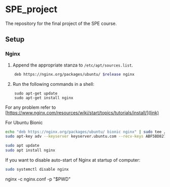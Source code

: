 # SPE_project
The repository for the final project of the SPE course.

## Setup

### Nginx

1. Append the appropriate stanza to `/etc/apt/sources.list`.
```bash
    deb https://nginx.org/packages/ubuntu/ $release nginx
```
2. Run the following commands in a shell:
```
    sudo apt-get update
    sudo apt-get install nginx
```
For any problem refer to [https://www.nginx.com/resources/wiki/start/topics/tutorials/install/](link)

For Ubuntu Bionic
```bash
echo "deb https://nginx.org/packages/ubuntu/ bionic nginx" | sudo tee /etc/apt/sources.list.d/nginx.list
sudo apt-key adv --keyserver keyserver.ubuntu.com --recv-keys ABF5BD827BD9BF62

sudo apt update
sudo apt install nginx
```

If you want to disable auto-start of Nginx at startup of computer:
```bash
sudo systemctl disable nginx
```

nginx -c nginx.conf -p "$PWD"